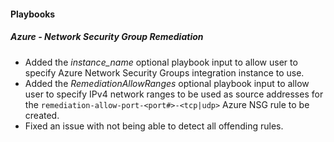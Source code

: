 
#### Playbooks

##### Azure - Network Security Group Remediation

- Added the *instance_name* optional playbook input to allow user to specify Azure Network Security Groups integration instance to use.
- Added the *RemediationAllowRanges* optional playbook input to allow user to specify IPv4 network ranges to be used as source addresses for the `remediation-allow-port-<port#>-<tcp|udp>` Azure NSG rule to be created.
- Fixed an issue with not being able to detect all offending rules.
